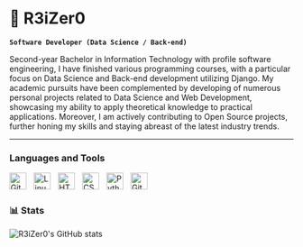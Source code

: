 # 👾 R3iZer0

**`Software Developer (Data Science / Back-end)`**

Second-year Bachelor in Information Technology with profile software engineering, I have finished various programming courses, with a particular focus on Data Science and Back-end development utilizing Django. My academic pursuits have been complemented by developing of numerous personal projects related to Data Science and  Web Development, showcasing my ability to apply theoretical knowledge to  practical applications. Moreover, I am actively   contributing to Open Source projects, further honing my skills and staying abreast  of the latest industry   trends.



---

###  Languages and Tools

<img align="left" alt="Git" width="30px" style="padding-right:10px;" src="https://cdn.jsdelivr.net/gh/devicons/devicon/icons/git/git-original.svg" />
<img align="left" alt="Linux" width="30px" style="padding-right:10px;" src="https://cdn.jsdelivr.net/gh/devicons/devicon/icons/linux/linux-original.svg" />
<img align="left" alt="HTML" width="30px" style="padding-right:10px;" src="https://cdn.jsdelivr.net/gh/devicons/devicon/icons/html5/html5-plain.svg" />
<img align="left" alt="CSS" width="30px" style="padding-right:10px;" src="https://cdn.jsdelivr.net/gh/devicons/devicon/icons/css3/css3-plain.svg" />
<img align="left" alt="Python" width="30px" style="padding-right:10px;" src="https://cdn.jsdelivr.net/gh/devicons/devicon/icons/python/python-plain.svg" />
<img align="left" alt="GitHub" width="30px" style="padding-right:10px;" src="https://cdn.jsdelivr.net/gh/devicons/devicon/icons/github/github-original.svg" />
<br />

#

### 📊 Stats

![R3iZer0's GitHub stats](https://github-readme-stats.vercel.app/api?username=R3iZer0&show_icons=true&theme=shades-of-purple)


#


